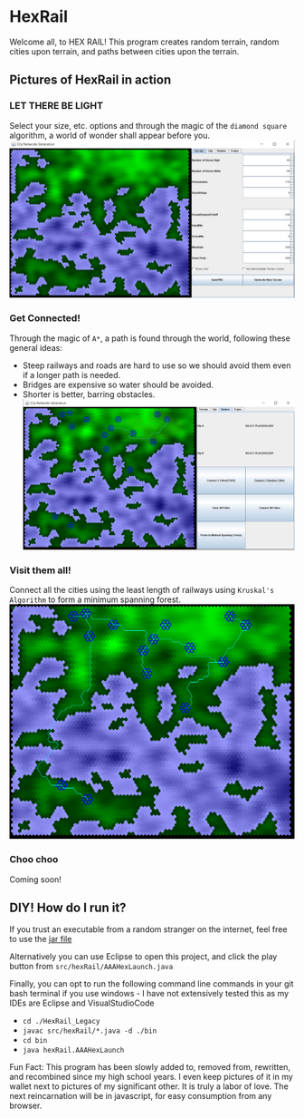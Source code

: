 # HexRail

Welcome all, to HEX RAIL!  This program creates random terrain, random cities upon terrain, and paths between cities upon the terrain.


## Pictures of HexRail in action

### LET THERE BE LIGHT
Select your size, etc. options and through the magic of the `diamond square` algorithm, a world of wonder shall appear before you.
![world gen](/img/terrain.png)

### Get Connected!
Through the magic of `A*`, a path is found through the world, following these general ideas:
* Steep railways and roads are hard to use so we should avoid them even if a longer path is needed.
* Bridges are expensive so water should be avoided.
* Shorter is better, barring obstacles.
![connect 2 cities](/img/route.png)

### Visit them all!
Connect all the cities using the least length of railways using `Kruskal's Algorithm` to form a minimum spanning forest.
![connect all cities](/img/MST.png)

### Choo choo
Coming soon!

## DIY! How do I run it?
If you trust an executable from a random stranger on the internet, feel free to use the [jar file](./runHexRail.jar)

Alternatively you can use Eclipse to open this project, and click the play button from `src/hexRail/AAAHexLaunch.java`

Finally, you can opt to run the following command line commands in your git bash terminal if you use windows - I have not extensively tested this as my IDEs are Eclipse and VisualStudioCode
* `cd ./HexRail_Legacy`
* `javac src/hexRail/*.java -d ./bin`
* `cd bin`
* `java hexRail.AAAHexLaunch`

Fun Fact: This program has been slowly added to, removed from, rewritten, and recombined since my high school years.  I even keep pictures of it in my wallet next to pictures of my significant other.  It is truly a labor of love.  The next reincarnation will be in javascript, for easy consumption from any browser.